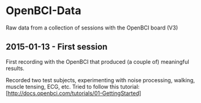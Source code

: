 # OpenBCI-Data
Raw data from a collection of sessions with the OpenBCI board (V3)

## 2015-01-13 - First session

First recording with the OpenBCI that produced (a couple of) meaningful results.

Recorded two test subjects, experimenting with noise processing, walking, muscle tensing, ECG, etc. Tried to follow this tutorial:
[http://docs.openbci.com/tutorials/01-GettingStarted]

